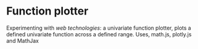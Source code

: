 # Function plotter
Experimenting with _web technologies_: a univariate function plotter, plots a defined univariate function across a defined range. Uses, math.js, plotly.js and MathJax  

